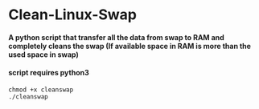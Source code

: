 # Clean-Linux-Swap
#### A python script that transfer all the data from swap to RAM and completely cleans the swap (If available space in RAM is more than the used space in swap)
#### script requires python3
```
chmod +x cleanswap
./cleanswap
```
